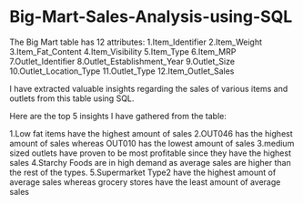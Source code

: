 # Big-Mart-Sales-Analysis-using-SQL
The Big Mart table has 12 attributes:
1.Item_Identifier
2.Item_Weight
3.Item_Fat_Content
4.Item_Visibility
5.Item_Type
6.Item_MRP
7.Outlet_Identifier
8.Outlet_Establishment_Year
9.Outlet_Size
10.Outlet_Location_Type
11.Outlet_Type
12.Item_Outlet_Sales

I have extracted valuable insights regarding the sales of various items and outlets from this table using SQL. 

Here are the top 5 insights I have gathered from the table:

1.Low fat items have the highest amount of sales
2.OUT046 has the highest amount of sales whereas OUT010 has the lowest amount of sales
3.medium sized outlets have proven to be most profitable since they have the highest sales
4.Starchy Foods are in high demand as average sales are higher than the rest of the types. 
5.Supermarket Type2 have the highest amount of average sales whereas grocery stores have the least amount of average sales
